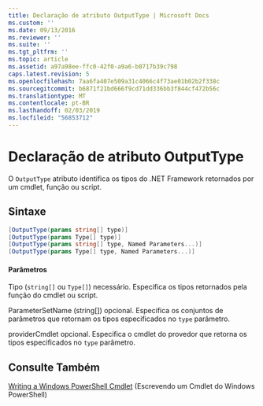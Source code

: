 ```yaml
---
title: Declaração de atributo OutputType | Microsoft Docs
ms.custom: ''
ms.date: 09/13/2016
ms.reviewer: ''
ms.suite: ''
ms.tgt_pltfrm: ''
ms.topic: article
ms.assetid: a97a98ee-ffc0-42f0-a9a6-b0717b39c798
caps.latest.revision: 5
ms.openlocfilehash: 7aa6fa407e509a31c4066c4f73ae01b02b2f338c
ms.sourcegitcommit: b6871f21bd666f9cd71dd336bb3f844cf472b56c
ms.translationtype: MT
ms.contentlocale: pt-BR
ms.lasthandoff: 02/03/2019
ms.locfileid: "56853712"
---
```

# <a name="outputtype-attribute-declaration"></a>Declaração de atributo OutputType

O `OutputType` atributo identifica os tipos do .NET Framework retornados por um cmdlet, função ou script.

## <a name="syntax"></a>Sintaxe

```csharp
[OutputType(params string[] type)]
[OutputType(params Type[] type)]
[OutputType(params string[] type, Named Parameters...)]
[OutputType(params Type[] type, Named Parameters...)]
```

#### <a name="parameters"></a>Parâmetros

Tipo (`string[]` ou `Type[]`) necessário. Especifica os tipos retornados pela função do cmdlet ou script.

ParameterSetName (string[]) opcional. Especifica os conjuntos de parâmetros que retornam os tipos especificados no `type` parâmetro.

providerCmdlet opcional. Especifica o cmdlet do provedor que retorna os tipos especificados no `type` parâmetro.

## <a name="see-also"></a>Consulte Também

[Writing a Windows PowerShell Cmdlet](./writing-a-windows-powershell-cmdlet.md) (Escrevendo um Cmdlet do Windows PowerShell)
